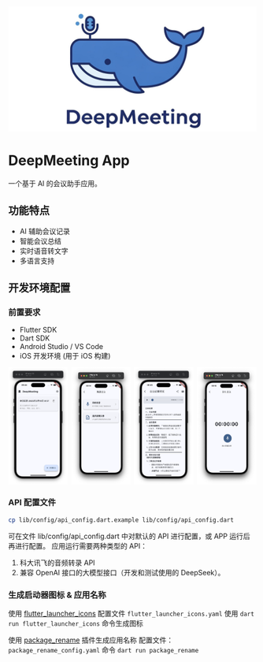 ![DeepMeeting Logo](assets/logo/deepmeeting-logo-banner.jpeg)

# DeepMeeting App

一个基于 AI 的会议助手应用。

## 功能特点

- AI 辅助会议记录
- 智能会议总结
- 实时语音转文字
- 多语言支持

## 开发环境配置

### 前置要求

- Flutter SDK
- Dart SDK
- Android Studio / VS Code
- iOS 开发环境 (用于 iOS 构建)

<div style="display: flex; justify-content: space-between;">
  <img src="assets/screenshot/Screenshot-01.png" width="24%">
  <img src="assets/screenshot/Screenshot-02.png" width="24%">
  <img src="assets/screenshot/Screenshot-03.png" width="24%">
  <img src="assets/screenshot/Screenshot-04.png" width="24%">
</div>

### API 配置文件
```bash
cp lib/config/api_config.dart.example lib/config/api_config.dart
```
可在文件 lib/config/api_config.dart 中对默认的 API 进行配置，或 APP 运行后再进行配置。
应用运行需要两种类型的 API：
1. 科大讯飞的音频转录 API
2. 兼容 OpenAI 接口的大模型接口（开发和测试使用的 DeepSeek）。

### 生成启动器图标 & 应用名称
使用 [flutter_launcher_icons](https://pub.dev/packages/flutter_launcher_icons) 配置文件 `flutter_launcher_icons.yaml`
使用 `dart run flutter_launcher_icons` 命令生成图标

使用 [package_rename](https://pub.dev/packages/package_rename) 插件生成应用名称
配置文件：`package_rename_config.yaml`
命令 `dart run package_rename`